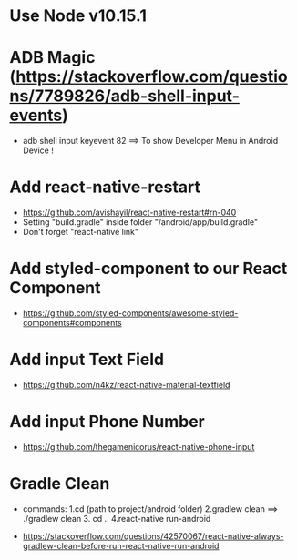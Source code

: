 # Use Node v10.15.1

# ADB Magic (https://stackoverflow.com/questions/7789826/adb-shell-input-events)
* adb shell input keyevent 82 ==> To show Developer Menu in Android Device ! 

# Add react-native-restart 
* https://github.com/avishayil/react-native-restart#rn-040
* Setting "build.gradle" inside folder "/android/app/build.gradle"
* Don't forget "react-native link"

# Add styled-component to our React Component
* https://github.com/styled-components/awesome-styled-components#components

# Add input Text Field 
* https://github.com/n4kz/react-native-material-textfield


# Add input Phone Number
* https://github.com/thegamenicorus/react-native-phone-input

# Gradle Clean

* commands: 
    1.cd (path to project/android folder) 
    2.gradlew clean ==> ./gradlew clean
    3. cd .. 
    4.react-native run-android

* https://stackoverflow.com/questions/42570067/react-native-always-gradlew-clean-before-run-react-native-run-android